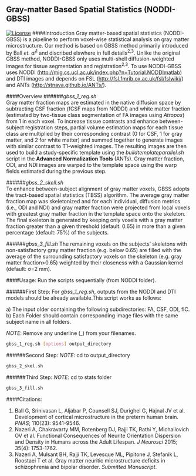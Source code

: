 ## Gray-matter Based Spatial Statistics (NODDI-GBSS)
[![License](http://mirrors.creativecommons.org/presskit/buttons/88x31/svg/by-nc.svg)](LICENSE.md)
####Introduction
Gray matter-based spatial statistics (NODDI-GBSS) is a pipeline to perform voxel-wise statistical analysis on gray matter microstructure. Our method is based on GBSS method primarily introduced by Ball <i>et. al</i><sup>1</sup> and discribed elswhere in full details<sup>2,3</sup>. Unlike the original GBSS method, NODDI-GBSS only uses multi-shell diffusion-weighted images for tissue segmentation and registration<sup>2,3</sup>. To use NODDI-GBSS uses NODDI (http://mig.cs.ucl.ac.uk/index.php?n=Tutorial.NODDImatlab) and DTI images and depends on FSL (http://fsl.fmrib.ox.ac.uk/fsl/fslwiki/) and ANTs (http://stnava.github.io/ANTs/).

####Overview
######<i>gbss_1_reg.sh</i>	
Gray matter fraction maps are estimated in the native diffusion space by subtracting CSF fraction (fCSF maps from NODDI) and white matter fraction (estimated by two-tissue class segmentation of FA images using <i>Atropos</i>) from 1 in each voxel. To increase tissue contrasts and enhance between-subject registration steps, partial volume estimation maps for each tissue class are multiplied by their corresponding contrast (0 for CSF, 1 for gray matter, and 2 for white matter) and summed together to generate images with similar contrast to T1-weighted images. The resulting images are then used to build a study-specific template using the <i>buildtemplateparallel.sh</i> script in the <b>Advanced Normalization Tools</b> (ANTs). Gray matter fraction, ODI, and NDI images are warped to the template space using the warp fields estimated during the previous step. 

######<i>gbss_2_skell.sh</i>	
To enhance between-subject alignment of gray matter voxels, GBSS adopts the tract-based spatial statistics (TBSS) algorithm. The average gray matter fraction map was skeletonized and for each individual, diffusion metrics (i.e., ODI and NDI) and gray matter fraction were projected from local voxels with greatest gray matter fraction in the template space onto the skeleton. The final skeleton is generated by keeping only voxels with a gray matter fraction greater than a given threshold (default: 0.65) in more than a given percentage (default: 75%) of the subjects. 

######<i>gbss_3_fill.sh</i>	
The remaining voxels on the subjects’ skeletons with non-satisfactory gray matter fraction (e.g. below 0.65) are filled with the average of the surrounding satisfactory voxels on the skeleton (e.g. gray matter fraction>0.65) weighted by their closeness with a Gaussian kernel (default: σ=2 mm).

####Usage:
Run the scripts sequentially (from NODDI folder).

######First Step:
For <i>gbss_1_reg.sh</i>, outputs from the NODDI and DTI models should be already available.This script works as follows:

a) The input older containing the following subdirectories: FA, CSF, ODI, fIC.
b) Each Folder should contain corresponding image files with the same subject name in all folders.

<i>NOTE</i>: Remove any underline (_) from your filenames.
```bash
gbss_1_reg.sh [options] output_directory
```
######Second Step:
<i>NOTE</i>: cd to output_directory
```bash
gbss_2_skel.sh
```
######Third Step:
<i>NOTE</i>: cd to stats folder
```bash
gbss_3_fill.sh
```

####Citations:
1. Ball G, Srinivasan L, Aljabar P, Counsell SJ, Durighel G, Hajnal JV et al. Development of cortical microstructure in the preterm human brain. <i>PNAS</i>; 110(23): 9541-9546.
2. Nazeri A, Chakravarty MM, Rotenberg DJ, Rajji TK, Rathi Y, Michailovich OV et al. Functional Consequences of Neurite Orientation Dispersion and Density in Humans across the Adult Lifespan. <i>J Neurosci</i> 2015; 35(4): 1753-1762.
3. Nazeri A, Mulsant BH, Rajji TK, Levesque ML, Pipitone J, Stefanik L, Roostaei T et al. Gray matter neuritic microstructure deficits in schizophrenia and bipolar disorder. <i>Submitted Manuscript</i>.


